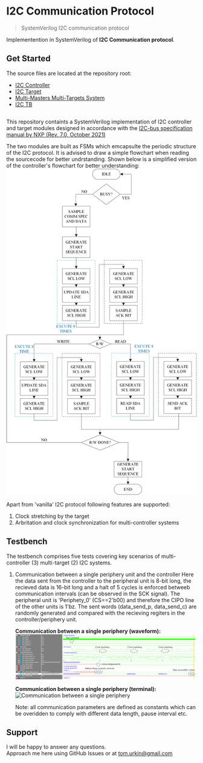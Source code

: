 # I2C Communication Protocol

> SystemVerilog I2C communication protocol  

Implementention in SystemVerilog of __I2C Communication protocol__.  

## Get Started

The source files  are located at the repository root:

- [I2C Controller](./master_I2C.sv)
- [I2C Target](./target_I2C.sv)
- [Multi-Masters Multi-Targets System](./I2C.sv)
- [I2C TB](./I2C_TB.sv)

##
This repository containts a SystemVerilog implementation of I2C controller and target modules designed in accordance with the [I2C-bus specification manual by NXP (Rev. 7.0, October 2021)](https://www.pololu.com/file/0J435/UM10204.pdf)

The two modules are built as FSMs which emcapsulte the periodic structure of the I2C protocol. It is advised to draw a simple flowchart when reading the sourcecode for better undrstanding. Shown below is a simplified version of the controller's flowchart for better understanding:
         ![Controller_flowchart](./docs/Controller_flowchart.JPG) 

Apart from 'vanilla' I2C protocol following features are supported:
1.  Clock stretching by the target
2.	Arbritation and clock synchronization for multi-controller systems

## Testbench

The testbench comprises five tests covering key scenarios of multi-controller (3) multi-target (2) I2C systems.

1.	Communication between a single periphery unit and the controller
	Here the data sent from the controller to the peripheral unit is 8-bit long, the recieved data is 16-bit long and a halt of 5 cycles is enforced betweeb communication intervals (can be observed in the SCK signal). 
	The peripheral unit is 'Periphety_0' (CS==2'b00) and therefore the CIPO line of the other units is 1'bz. The sent words (data_send_p, data_send_c) are randomly generated and compared with the recieving regiters in the controller/periphery unit. 	
	
	**Communication between a single periphery (waveform):**
		![Communication between a single periphery](./docs/tst1_wave.JPG) 
		
	**Communication between a single periphery (terminal):**
		![Communication between a single periphery](./docs/tst1_terminal.JPG)		
	
	Note: all communication parameters are defined as constants which can be overidden to comply with different data length, pause interval etc. 
		
## Support

I will be happy to answer any questions.  
Approach me here using GitHub Issues or at tom.urkin@gmail.com